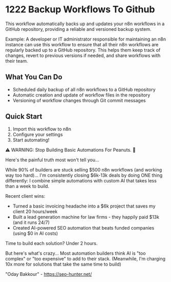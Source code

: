 # 1222 Backup Workflows To Github

This workflow automatically backs up and updates your n8n workflows in a GitHub repository, providing a reliable and versioned backup system.

Example: A developer or IT administrator responsible for maintaining an n8n instance can use this workflow to ensure that all their n8n workflows are regularly backed up to a GitHub repository. This helps them keep track of changes, revert to previous versions if needed, and share workflows with their team.

## What You Can Do
- Scheduled daily backup of all n8n workflows to a GitHub repository
- Automatic creation and update of workflow files in the repository
- Versioning of workflow changes through Git commit messages

## Quick Start
1. Import this workflow to n8n
2. Configure your settings
3. Start automating!

⚠️ WARNING: Stop Building Basic Automations For Peanuts. 🚫

Here's the painful truth most won't tell you...

While 90% of builders are stuck selling $500 n8n workflows (and working way too hard)...
I'm consistently closing $6k-13k deals by doing ONE thing differently:
I combine simple automations with custom AI that takes less than a week to build.

Recent client wins:
* Turned a basic invoicing headache into a $6k project that saves my client 20 hours/week
* Built a lead generation machine for law firms - they happily paid $13k (and it runs 24/7)
* Created AI-powered SEO automation that beats funded companies (using $0 in AI costs)

Time to build each solution? Under 2 hours.

But here's what's crazy...
Most automation builders think AI is "too complex" or "too expensive" to add to their stack.
(Meanwhile, I'm charging 10x more for solutions that take the same time to build)

"Oday Bakkour" - https://seo-hunter.net/
